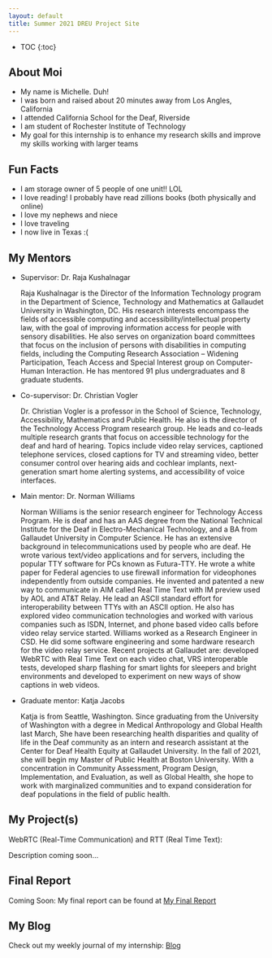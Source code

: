 ```yaml
---
layout: default
title: Summer 2021 DREU Project Site
---
```


* TOC
{:toc}

## About Moi

- My name is Michelle. Duh!
- I was born and raised about 20 minutes away from Los Angles, California 
- I attended California School for the Deaf, Riverside
- I am student of Rochester Institute of Technology 
- My goal for this internship is to enhance my research skills and improve my skills working with larger teams

## Fun Facts
- I am storage owner of 5 people of one unit!! LOL
- I love reading! I probably have read zillions books (both physically and online)
- I love my nephews and niece
- I love traveling
- I now live in Texas :( 


## My Mentors
- Supervisor: Dr. Raja Kushalnagar

    Raja Kushalnagar is the Director of the Information Technology program in the Department of Science, Technology and Mathematics at Gallaudet University in Washington, DC. His research interests encompass the fields of accessible computing and accessibility/intellectual property law, with the goal of improving information access for people with sensory disabilities. He also serves on organization board committees that focus on the inclusion of persons with disabilities in computing fields,  including the Computing Research Association – Widening Participation, Teach Access and Special Interest group on Computer-Human Interaction. He has mentored 91 plus undergraduates and 8 graduate students.


- Co-supervisor: Dr. Christian Vogler 

    Dr. Christian Vogler is a professor in the School of Science, Technology, Accessibility, Mathematics and Public Health. He also is the director of the Technology Access Program research group. He leads and co-leads multiple research grants that focus on accessible technology for the deaf and hard of hearing. Topics include video relay services, captioned telephone services, closed captions for TV and streaming video, better consumer control over hearing aids and cochlear implants, next-generation smart home alerting systems, and accessibility of voice interfaces. 


- Main mentor: Dr. Norman Williams

    Norman Williams is the senior research engineer for Technology Access Program. He is deaf and has an AAS degree from the National Technical Institute for the Deaf in Electro-Mechanical Technology, and a BA from Gallaudet University in Computer Science. He has an extensive background in telecommunications used by people who are deaf. He wrote various text/video applications and for servers, including the popular TTY software for PCs known as Futura-TTY. He wrote a white paper for Federal agencies to use firewall information for videophones independently from outside companies. He invented and patented a new way to communicate in AIM called Real Time Text with IM preview used by AOL and AT&T Relay. He lead an ASCII standard effort for interoperability between TTYs with an ASCII option. He also has explored video communication technologies and worked with various companies such as ISDN, Internet, and phone based video calls before video relay service started. Williams worked as a Research Engineer in CSD. He did some software engineering and some hardware research for the video relay service. Recent projects at Gallaudet are: developed WebRTC with Real Time Text on each video chat, VRS interoperable tests, developed sharp flashing for smart lights for sleepers and bright environments and developed to experiment on new ways of show captions in web videos.


- Graduate mentor: Katja Jacobs

    Katja is from Seattle, Washington. Since graduating from the University of Washington with a degree in Medical Anthropology and Global Health last March, She have been researching health disparities and quality of life in the Deaf community as an intern and research assistant at the Center for Deaf Health Equity at Gallaudet University. In the fall of 2021, she will begin my Master of Public Health at Boston University. With a concentration in Community Assessment, Program Design, Implementation, and Evaluation, as well as Global Health, she hope to work with marginalized communities and to expand consideration for deaf populations in the field of public health.


## My Project(s)

WebRTC (Real-Time Communication) and RTT (Real Time Text):

Description coming soon...

## Final Report

Coming Soon:  My final report can be found at [My Final Report](files/finalreport.pdf)

## My Blog

Check out my weekly journal of my internship: [Blog](blog.html)
